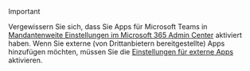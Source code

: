 > [!IMPORTANT]
> Vergewissern Sie sich, dass Sie Apps für Microsoft Teams in [Mandantenweite Einstellungen im Microsoft 365 Admin Center](../enable-features-office-365.md#tenant-wide-settings-in-the-microsoft-365-admin-center) aktiviert haben. Wenn Sie externe (von Drittanbietern bereitgestellte) Apps hinzufügen möchten, müssen Sie die [Einstellungen für externe Apps](../enable-features-office-365.md#external-apps) aktivieren.
